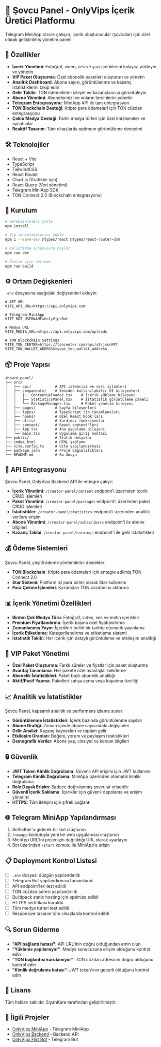 
# 🌟 Şovcu Panel - OnlyVips İçerik Üretici Platformu

Telegram MiniApp olarak çalışan, içerik oluşturucular (şovcular) için özel olarak geliştirilmiş yönetim paneli.

## 📱 Özellikler

- **İçerik Yönetimi**: Fotoğraf, video, ses ve yazı içeriklerini kolayca yükleyin ve yönetin
- **VIP Paket Oluşturma**: Özel abonelik paketleri oluşturun ve yönetin
- **Analitik Dashboard**: Abone sayısı, görüntülenme ve kazanç istatistiklerini takip edin
- **Gelir Takibi**: TON ödemelerini izleyin ve kazançlarınızı görüntüleyin
- **Abone Yönetimi**: Abonelerinizi ve onların tercihlerini yönetin
- **Telegram Entegrasyonu**: MiniApp API ile tam entegrasyon
- **TON Blockchain Desteği**: Kripto para ödemeleri için TON cüzdan entegrasyonu
- **Çoklu Medya Desteği**: Farklı medya türleri için özel önizlemeler ve oynatıcılar
- **Reaktif Tasarım**: Tüm cihazlarda optimum görüntüleme deneyimi

## 🛠️ Teknolojiler

- React + Vite
- TypeScript
- TailwindCSS
- React Router
- Chart.js (Grafikler için)
- React Query (Veri yönetimi)
- Telegram MiniApp SDK
- TON Connect 2.0 (Blockchain entegrasyonu)

## 🚀 Kurulum

```bash
# Gereksinimleri yükle
npm install

# Tip tanımlamalarını yükle
npm i --save-dev @types/react @types/react-router-dom

# Geliştirme sunucusunu başlat
npm run dev

# Üretim için derleme
npm run build
```

## ⚙️ Ortam Değişkenleri

`.env` dosyasına aşağıdaki değişkenleri ekleyin:

```
# API URL
VITE_API_URL=https://api.onlyvips.com

# Telegram MiniApp
VITE_BOT_USERNAME=OnlyVipsBot

# Medya URL
VITE_MEDIA_URL=https://api.onlyvips.com/uploads

# TON Blockchain Settings
VITE_TON_CENTER=https://toncenter.com/api/v2/jsonRPC
VITE_TON_WALLET_ADDRESS=your_ton_wallet_address
```

## 📦 Proje Yapısı

```
showcu-panel/
├── src/
│   ├── api/           # API istemcisi ve veri işlemleri
│   ├── components/    # Yeniden kullanılabilir UI bileşenleri
│   │   ├── ContentUploader.tsx    # İçerik yükleme bileşeni
│   │   ├── StatisticsPanel.tsx    # İstatistik görüntüleme paneli
│   │   └── PackageManager.tsx     # Paket yönetim bileşeni
│   ├── pages/         # Sayfa bileşenleri
│   ├── types/         # TypeScript tip tanımlamaları
│   ├── hooks/         # Özel React hook'ları
│   ├── utils/         # Yardımcı fonksiyonlar
│   ├── context/       # React context'leri
│   ├── App.tsx        # Ana uygulama bileşeni
│   └── main.tsx       # Uygulama giriş noktası
├── public/            # Statik dosyalar
├── index.html         # HTML şablonu
├── vite.config.ts     # Vite yapılandırması
├── package.json       # Proje bağımlılıkları
└── README.md          # Bu dosya
```

## 🔌 API Entegrasyonu

Şovcu Panel, OnlyVips Backend API ile entegre çalışır:

- **İçerik Yönetimi**: `/creator-panel/content` endpoint'i üzerinden içerik CRUD işlemleri
- **Paket Yönetimi**: `/creator-panel/packages` endpoint'i üzerinden paket CRUD işlemleri
- **İstatistikler**: `/creator-panel/statistics` endpoint'i üzerinden analitik verilere erişim
- **Abone Yönetimi**: `/creator-panel/subscribers` endpoint'i ile abone bilgileri
- **Kazanç Takibi**: `/creator-panel/earnings` endpoint'i ile gelir istatistikleri

## 💰 Ödeme Sistemleri

Şovcu Panel, çeşitli ödeme yöntemlerini destekler:

- **TON Blockchain**: Kripto para ödemeleri için entegre edilmiş TON Connect 2.0
- **Star Sistemi**: Platform içi para birimi olarak Star kullanımı
- **Para Çekme İşlemleri**: Kazançları TON cüzdanına aktarma

## 📊 İçerik Yönetimi Özellikleri

- **Birden Çok Medya Türü**: Fotoğraf, video, ses ve metin içerikleri
- **Premium Fiyatlandırma**: İçerik başına özel fiyatlandırma
- **Zamanlanmış Yayın**: İçerikleri belirli bir tarihte otomatik yayınlama
- **İçerik Etiketleme**: Kategorilendirme ve etiketleme sistemi
- **İstatistik Takibi**: Her içerik için detaylı görüntüleme ve etkileşim analitiği

## 🔐 VIP Paket Yönetimi

- **Özel Paket Oluşturma**: Farklı süreler ve fiyatlar için paket oluşturma
- **Avantaj Tanımlama**: Her pakete özel avantajlar belirleme
- **Abonelik İstatistikleri**: Paket bazlı abonelik analitiği
- **Aktif/Pasif Yapma**: Paketleri satışa açma veya kapatma özelliği

## 📈 Analitik ve İstatistikler

Şovcu Panel, kapsamlı analitik ve performans izleme sunar:

- **Görüntülenme İstatistikleri**: İçerik bazında görüntülenme sayıları
- **Abone Grafiği**: Zaman içinde abone sayısındaki değişimler
- **Gelir Analizi**: Kazanç kaynakları ve toplam gelir
- **Etkileşim Oranları**: Beğeni, yorum ve paylaşım istatistikleri
- **Demografik Veriler**: Abone yaş, cinsiyet ve konum bilgileri

## 🔒 Güvenlik

- **JWT Token Kimlik Doğrulama**: Güvenli API erişimi için JWT kullanımı
- **Telegram Kimlik Doğrulama**: MiniApp üzerinden otomatik kimlik doğrulama
- **Role Dayalı Erişim**: Sadece doğrulanmış şovcular erişebilir
- **Güvenli İçerik Saklama**: İçerikler için güvenli depolama ve erişim yönetimi
- **HTTPS**: Tüm iletişim için şifreli bağlantı

## 🌐 Telegram MiniApp Yapılandırması

1. BotFather'a giderek bir bot oluşturun
2. `/newapp` komutuyla yeni bir web uygulaması oluşturun
3. MiniApp URL'ini projenizin dağıtıldığı URL olarak ayarlayın
4. Bot üzerinden `/start` komutu ile MiniApp'e erişin

## 📋 Deployment Kontrol Listesi

- [ ] `.env` dosyası düzgün yapılandırıldı
- [ ] Telegram Bot yapılandırması tamamlandı
- [ ] API endpoint'leri test edildi
- [ ] TON cüzdan adresi yapılandırıldı
- [ ] Buildpack static hosting için optimize edildi
- [ ] HTTPS sertifikası kuruldu
- [ ] Tüm medya türleri test edildi
- [ ] Responsive tasarım tüm cihazlarda kontrol edildi

## 🔍 Sorun Giderme

- **"API bağlantı hatası"**: API URL'inin doğru olduğundan emin olun
- **"Yükleme yapılamıyor"**: Medya sunucusuna erişim olduğunu kontrol edin
- **"TON bağlantısı kurulamıyor"**: TON cüzdan adresinin doğru olduğunu kontrol edin
- **"Kimlik doğrulama hatası"**: JWT token'ının geçerli olduğunu kontrol edin

## 📝 Lisans

Tüm hakları saklıdır. SiyahKare tarafından geliştirilmiştir.

## 🔗 İlgili Projeler

- [OnlyVips MiniApp](https://github.com/yourusername/onlyvips-miniapp) - Telegram MiniApp
- [OnlyVips Backend](https://github.com/yourusername/onlyvips-backend) - Backend API
- [OnlyVips Flirt Bot](https://github.com/yourusername/onlyvips-flirt-bot) - Telegram Bot
